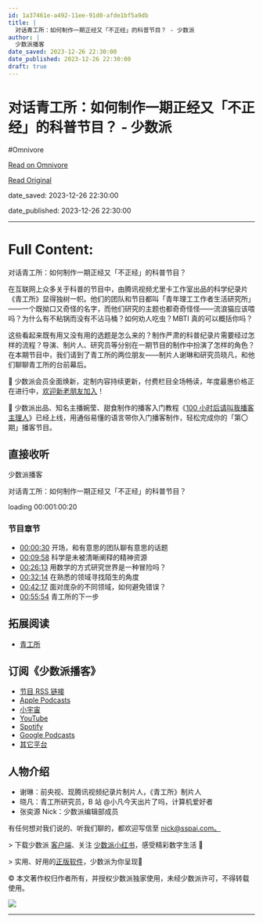 ```yaml
---
id: 1a37461e-a492-11ee-91d0-afde1bf5a9db
title: |
  对话青工所：如何制作一期正经又「不正经」的科普节目？ - 少数派
author: |
  少数派播客
date_saved: 2023-12-26 22:30:00
date_published: 2023-12-26 22:30:00
draft: true
---
```


# 对话青工所：如何制作一期正经又「不正经」的科普节目？ - 少数派
#Omnivore

[Read on Omnivore](https://omnivore.app/me/-18caa64eed4)

[Read Original](https://sspai.com/post/85263)

date_saved: 2023-12-26 22:30:00

date_published: 2023-12-26 22:30:00

--- 

# Full Content: 

对话青工所：如何制作一期正经又「不正经」的科普节目？

在互联网上众多关于科普的节目中，由腾讯视频尤里卡工作室出品的科学纪录片《青工所》显得独树一帜。他们的团队和节目都叫「青年理工工作者生活研究所」——一个既拗口又奇怪的名字，而他们研究的主题也都奇奇怪怪——流浪猫应该喂吗？为什么有不粘锅而没有不沾马桶？如何劝人吃虫？MBTI 真的可以概括你吗？

这些看起来既有用又没有用的选题是怎么来的？制作严肃的科普纪录片需要经过怎样的流程？导演、制片人、研究员等分别在一期节目的制作中扮演了怎样的角色？在本期节目中，我们请到了青工所的两位朋友——制片人谢琳和研究员晓凡，和他们聊聊青工所的台前幕后。

🎁 少数派会员全面焕新，定制内容持续更新，付费栏目全场畅读，年度最惠价格正在进行中，[欢迎新老朋友加入](https://sspai.com/prime/explore)！

🥳 少数派出品、知名主播婉莹、甜食制作的播客入门教程《[100 小时后请叫我播客主理人](https://sspai.com/series/280)》已经上线，用通俗易懂的语言带你入门播客制作，轻松完成你的「第〇期」播客节目。

## 直接收听

少数派播客 

对话青工所：如何制作一期正经又「不正经」的科普节目？ 

loading 00:001:00:20 

### 节目章节

* [00:00:30](https://sspai.com/link?target=javascript%3A%3B) 开场，和有意思的团队聊有意思的话题
* [00:09:58](https://sspai.com/link?target=javascript%3A%3B) 科学是未被清晰阐释的精神资源
* [00:26:13](https://sspai.com/link?target=javascript%3A%3B) 用数学的方式研究世界是一种冒险吗？
* [00:32:14](https://sspai.com/link?target=javascript%3A%3B) 在熟悉的领域寻找陌生的角度
* [00:42:17](https://sspai.com/link?target=javascript%3A%3B) 面对庞杂的不同领域，如何避免错误？
* [00:55:54](https://sspai.com/link?target=javascript%3A%3B) 青工所的下一步

## 拓展阅读

* [青工所](https://v.qq.com/x/cover/mzc00200p29k31e/s0043cwsgj0.html)

## 订阅《少数派播客》

* [节目 RSS 链接](https://sspai.com/link?target=https%3A%2F%2Fsspai.typlog.io%2Ffeed%2Faudio.xml)
* [Apple Podcasts](https://podcasts.apple.com/hk/podcast/%E4%B8%80%E6%B4%BE-podcast/id1483157529)
* [小宇宙](https://sspai.com/link?target=https%3A%2F%2Fwww.xiaoyuzhoufm.com%2Fpodcast%2F5e280fb1418a84a0461fc567)
* [YouTube](https://sspai.com/link?target=https%3A%2F%2Fwww.youtube.com%2Fchannel%2FUC0R2CbQ5vpLE8LTCSt7dAKQ)
* [Spotify](https://sspai.com/link?target=https%3A%2F%2Fopen.spotify.com%2Fshow%2F7pJ5EHWj7i5wQwqzY9kHr5)
* [Google Podcasts](https://sspai.com/link?target=https%3A%2F%2Fpodcasts.google.com%2Ffeed%2FaHR0cHM6Ly9zc3BhaS50eXBsb2cuaW8vZmVlZC54bWw%3Fhl%3Dzh-TW)
* [其它平台](https://sspai.com/link?target=https%3A%2F%2Fpod.link%2F1483157529)

## 人物介绍

* 谢琳：前央视、现腾讯视频纪录片制片人，《青工所》制片人
* 晓凡：青工所研究员，B 站 @小凡今天出片了吗，计算机爱好者
* 张奕源 Nick：少数派编辑部成员

有任何想对我们说的、听我们聊的，都欢迎写信至 [nick@sspai.com。](https://sspai.com/link?target=mailto%3Anick%40sspai.com%25E3%2580%2582)

\> 下载少数派 [客户端](https://sspai.com/page/client)、关注 [少数派小红书](https://sspai.com/link?target=https%3A%2F%2Fwww.xiaohongshu.com%2Fuser%2Fprofile%2F63f5d65d000000001001d8d4)，感受精彩数字生活 🍃

\> 实用、好用的[正版软件](https://sspai.com/mall)，少数派为你呈现🚀

© 本文著作权归作者所有，并授权少数派独家使用，未经少数派许可，不得转载使用。

[![](https://proxy-prod.omnivore-image-cache.app/0x0,sndATdBfZwa_7JlXSCG1Ziju5gU2tLQ8_xQ5HullLftw/https://cdn.sspai.com/2023/2/7/article/c8656602-8fa9-e7d4-2c78-767c454bfce8.jpg?imageMogr2/auto-orient/quality/95/thumbnail/!1096x252r/gravity/Center/crop/1096x252/interlace/1)](https://sspai.com/a/XJRq3n)

---

